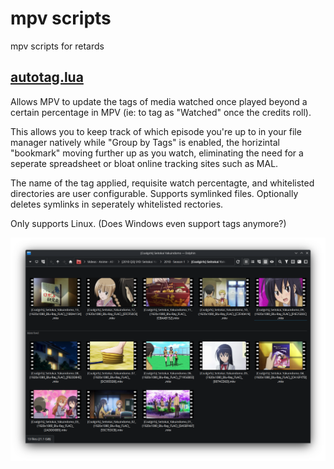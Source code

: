 # mpv scripts
mpv scripts for retards

## [autotag.lua](/autotag)
Allows MPV to update the tags of media watched once played beyond a certain percentage in MPV (ie: to tag as "Watched" once the credits roll).

This allows you to keep track of which episode you're up to in your file manager natively while "Group by Tags" is enabled, the horizintal "bookmark" moving further up as you watch, eliminating the need for a seperate spreadsheet or bloat online tracking sites such as MAL.

The name of the tag applied, requisite watch percentagte, and whitelisted directories are user configurable. Supports symlinked files. Optionally deletes symlinks in seperately whitelisted rectories.

Only supports Linux. (Does Windows even support tags anymore?)

![Screenshot](/.readme_assets/screenshot.png?raw=true "Screenshot")
